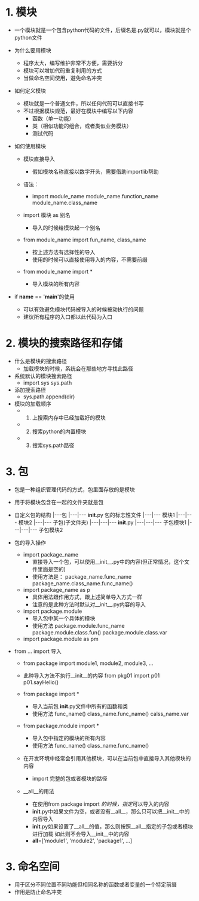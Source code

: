 # 1. 模块
- 一个模块就是一个包含python代码的文件，后缀名是.py就可以，模块就是个python文件
- 为什么要用模块
    - 程序太大，编写维护非常不方便，需要拆分
    - 模块可以增加代码重复利用的方式
    - 当做命名空间使用，避免命名冲突
- 如何定义模块
    - 模块就是一个普通文件，所以任何代码可以直接书写
    - 不过根据模块规范，最好在模块中编写以下内容
         - 函数（单一功能）
         - 类（相似功能的组合，或者类似业务模块）
         - 测试代码
- 如何使用模块
    - 模块直接导入
        - 假如模块名称直接以数字开头，需要借助importlib帮助
    - 语法：
        - import module_name
           module_name.function_name
           module_name.class_name
    - import 模块 as 别名
        - 导入的时候给模块起一个别名
        
    - from module_name import fun_name, class_name
        - 按上述方法有选择性的导入
        - 使用的时候可以直接使用导入的内容，不需要前缀
        
    - from module_name import *
        - 导入模块的所有内容
        
- if __name__ == '__main__'的使用
    - 可以有效避免模块代码被导入的时候被动执行的问题
    - 建议所有程序的入口都以此代码为入口
    
# 2. 模块的搜索路径和存储
- 什么是模块的搜索路径
    - 加载模块的时候，系统会在那些地方寻找此路径
- 系统默认的模块搜索路径
    - import sys
       sys.path
- 添加搜索路径
    - sys.path.append(dir)
- 模块的加载顺序
    - 1. 上搜索内存中已经加载好的模块
    - 2. 搜索python的内置模块
    - 3. 搜索sys.path路径
    
# 3. 包
- 包是一种组织管理代码的方式，包里面存放的是模块
- 用于将模块包含在一起的文件夹就是包
- 自定义包的结构
        |---包
        |---|--- __init__.py   包的标志性文件
        |---|--- 模块1
        |---|--- 模块2
        |---|--- 子包(子文件夹)
        |---|---|--- __init__.py
        |---|---|--- 子包模块1
        |---|---|--- 子包模块2

- 包的导入操作
    - import package_name
        - 直接导入一个包，可以使用__init__.py中的内容(但正常情况，这个文件里面是空的)
        - 使用方法是：
                    package_name.func_name
                    package_name.class_name.func_name()
    - import package_name as p
        - 具体用法跟作用方式，跟上述简单导入方式一样
        - 注意的是此种方法时默认对__init__.py内容的导入
    - import package.module
        - 导入包中某一个具体的模块
        - 使用方法
                package.module.func_name
                package.module.class.fun()
                package.module.class.var
    - import package.module as pm
    
- from ... import 导入
    - from package import module1, module2, module3, ...
    - 此种导入方法不执行__init__的内容
            from pkg01 import p01
            p01.sayHello()
    - from package import *
        - 导入当前包 __init__.py文件中所有的函数和类
        - 使用方法
                func_name()
                class_name.func_name()
                calss_name.var
                
    - from package.module import *
        - 导入包中指定的模块的所有内容
        - 使用方法
                func_name()
                class_name.func_name()
                
    - 在开发环境中经常会引用其他模块，可以在当前包中直接导入其他模块的内容
        - import 完整的包或者模块的路径
    - __all__的用法
        - 在使用from package import *的时候，指定*可以导入的内容
        - __init__.py中如果文件为空，或者没有__all__，那么只可以把__init__中的内容导入
        - __init__.py如果设置了__all__的值，那么则按照__all__指定的子包或者模块进行加载
        如此则不会导入__init__中的内容
        - __all__=['module1', 'module2', 'package1', ...]
        
# 3. 命名空间
- 用于区分不同位置不同功能但相同名称的函数或者变量的一个特定前缀
- 作用是防止命名冲突